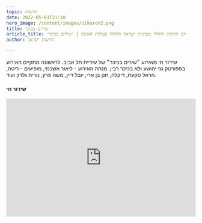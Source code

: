 ```yaml
---
topic: חדשות
date: 2022-05-03T21:10
hero_image: /content/images/zikaron2.png
title: שירים-בכיכר
article_title: יום הזיכרון לחללי מערכות ישראל ולחללי פעולות האיבה | ״שירים בכיכר״
author: חדשות ישראל

---
```

שידור חי מאירוע ״שירים בכיכר״ של עיריית תל אביב. לראשונה מתקיים האירוע בספורטק גני יהושע ולא בכיכר רבין. 
מנחה האירוע - ליאור אשכנזי, מופיעים - ריטה, הראל סקעת, דיקלה, חנן בן ארי, יובל דיין, משה פרץ, נורית גלרון ועוד.
#### שידור חי
<iframe src="https://www.facebook.com/plugins/video.php?height=314&href=https%3A%2F%2Fwww.facebook.com%2Ftel.aviv.yafo%2Fvideos%2F333091525556948%2F&show_text=false&width=560&t=0" width="100%" height="314" style="border:none;overflow:hidden" scrolling="no" frameborder="0" allowfullscreen="true" allow="autoplay; clipboard-write; encrypted-media; picture-in-picture; web-share" allowFullScreen="true"></iframe>
